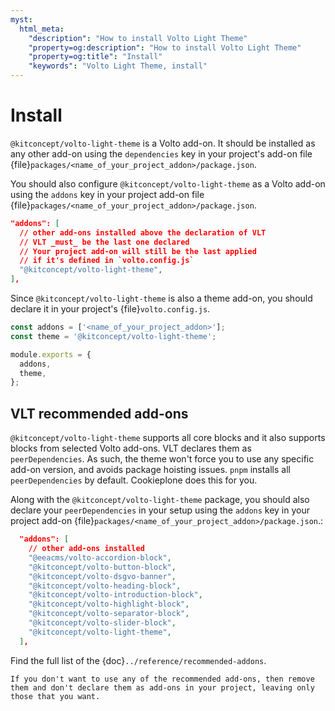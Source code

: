 ```yaml
---
myst:
  html_meta:
    "description": "How to install Volto Light Theme"
    "property=og:description": "How to install Volto Light Theme"
    "property=og:title": "Install"
    "keywords": "Volto Light Theme, install"
---
```


# Install
`@kitconcept/volto-light-theme` is a Volto add-on.
It should be installed as any other add-on using the `dependencies` key in your project's add-on file {file}`packages/<name_of_your_project_addon>/package.json`.

You should also configure `@kitconcept/volto-light-theme` as a Volto add-on using the `addons` key in your project add-on file {file}`packages/<name_of_your_project_addon>/package.json`.

```json
"addons": [
  // other add-ons installed above the declaration of VLT
  // VLT _must_ be the last one declared
  // Your project add-on will still be the last applied
  // if it's defined in `volto.config.js`
  "@kitconcept/volto-light-theme",
],
```

Since `@kitconcept/volto-light-theme` is also a theme add-on, you should declare it in your project's {file}`volto.config.js`.

```js
const addons = ['<name_of_your_project_addon>'];
const theme = '@kitconcept/volto-light-theme';

module.exports = {
  addons,
  theme,
};
```

## VLT recommended add-ons

`@kitconcept/volto-light-theme` supports all core blocks and it also supports blocks from selected Volto add-ons.
VLT declares them as `peerDependencies`.
As such, the theme won't force you to use any specific add-on version, and avoids package hoisting issues.
`pnpm` installs all `peerDependencies` by default.
Cookieplone does this for you.

Along with the `@kitconcept/volto-light-theme` package, you should also declare your `peerDependencies` in your setup using the `addons` key in your project add-on {file}`packages/<name_of_your_project_addon>/package.json`.:

```json
  "addons": [
    // other add-ons installed
    "@eeacms/volto-accordion-block",
    "@kitconcept/volto-button-block",
    "@kitconcept/volto-dsgvo-banner",
    "@kitconcept/volto-heading-block",
    "@kitconcept/volto-introduction-block",
    "@kitconcept/volto-highlight-block",
    "@kitconcept/volto-separator-block",
    "@kitconcept/volto-slider-block",
    "@kitconcept/volto-light-theme",
  ],
```

Find the full list of the {doc}`../reference/recommended-addons`.

```{note}
If you don't want to use any of the recommended add-ons, then remove them and don't declare them as add-ons in your project, leaving only those that you want.
```

